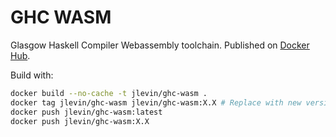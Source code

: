 # GHC WASM
Glasgow Haskell Compiler Webassembly toolchain. Published on [Docker Hub](https://hub.docker.com/r/jlevin/ghc-wasm).

Build with:
```sh
docker build --no-cache -t jlevin/ghc-wasm .
docker tag jlevin/ghc-wasm jlevin/ghc-wasm:X.X # Replace with new version number
docker push jlevin/ghc-wasm:latest
docker push jlevin/ghc-wasm:X.X
```
